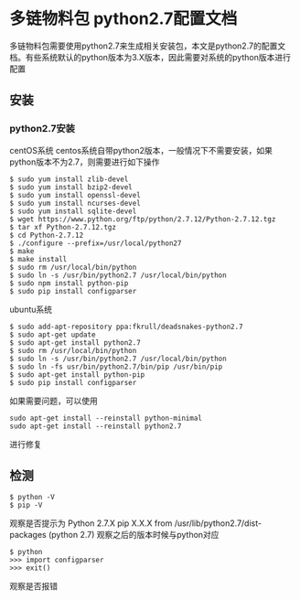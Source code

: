 # 多链物料包 python2.7配置文档
多链物料包需要使用python2.7来生成相关安装包，本文是python2.7的配置文档。有些系统默认的python版本为3.X版本，因此需要对系统的python版本进行配置

## 安装

### python2.7安装
centOS系统
centos系统自带python2版本，一般情况下不需要安装，如果python版本不为2.7，则需要进行如下操作
```
$ sudo yum install zlib-devel
$ sudo yum install bzip2-devel
$ sudo yum install openssl-devel
$ sudo yum install ncurses-devel
$ sudo yum install sqlite-devel
$ wget https://www.python.org/ftp/python/2.7.12/Python-2.7.12.tgz
$ tar xf Python-2.7.12.tgz
$ cd Python-2.7.12
$ ./configure --prefix=/usr/local/python27
$ make
$ make install
$ sudo rm /usr/local/bin/python
$ sudo ln -s /usr/bin/python2.7 /usr/local/bin/python
$ sudo npm install python-pip
$ sudo pip install configparser
```
ubuntu系统
```
$ sudo add-apt-repository ppa:fkrull/deadsnakes-python2.7
$ sudo apt-get update
$ sudo apt-get install python2.7
$ sudo rm /usr/local/bin/python
$ sudo ln -s /usr/bin/python2.7 /usr/local/bin/python
$ sudo ln -fs usr/bin/python2.7/bin/pip /usr/bin/pip
$ sudo apt-get install python-pip
$ sudo pip install configparser
```
如果需要问题，可以使用
```
sudo apt-get install --reinstall python-minimal
sudo apt-get install --reinstall python2.7
```
进行修复


## 检测

```
$ python -V
$ pip -V
```
观察是否提示为
Python 2.7.X
pip X.X.X from /usr/lib/python2.7/dist-packages (python 2.7) 观察之后的版本时候与python对应
```
$ python
>>> import configparser
>>> exit()
```
观察是否报错
